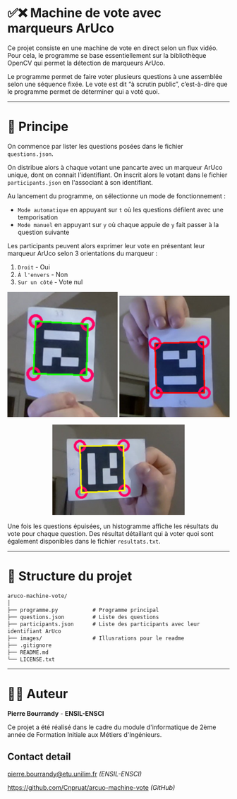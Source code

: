 # ✅❌ Machine de vote avec marqueurs ArUco

Ce projet consiste en une  machine de vote en direct selon un flux vidéo.
Pour cela, le programme se base essentiellement sur la bibliothèque OpenCV qui permet la détection
de marqueurs ArUco. 

Le programme permet de faire voter plusieurs questions à une assemblée
selon une séquence fixée. Le vote est dit “à scrutin public”, c’est-à-dire que le programme permet de
déterminer qui a voté quoi.

---

# 🎯 Principe

On commence par lister les questions posées dans le fichier `questions.json`.

On distribue alors à chaque votant une pancarte avec un marqueur ArUco unique, dont on connait l'identifiant. On inscrit alors le votant dans le fichier `participants.json` en l'associant à son identifiant. 

Au lancement du programme, on sélectionne un mode de fonctionnement : 
- `Mode automatique` en appuyant sur `t` où les questions défilent avec une temporisation
- `Mode manuel` en appuyant sur `y` où chaque appuie de `y` fait passer à la question suivante

Les participants peuvent alors exprimer leur vote en présentant leur marqueur ArUco selon 3 orientations du marqueur : 

1. `Droit` - Oui
2. `À l'envers` - Non
3. `Sur un côté` - Vote nul

<p align="center">
   <img src="images/oui.png" alt="OUI" width="250"/>
   <img src="images/non.png" alt="NON" width="250"/>
</p>

<p align="center">
   <img src="images/votenul.png" alt="NUL" width="300"/>
</p>

Une fois les questions épuisées, un histogramme affiche les résultats du vote pour chaque question. Des résultat détaillant qui à voter quoi sont également disponibles dans le fichier `resultats.txt`.

---

# 📁 Structure du projet

```
aruco-machine-vote/
│
├── programme.py           # Programme principal
├── questions.json         # Liste des questions
├── participants.json      # Liste des participants avec leur identifiant ArUco
├── images/                # Illusrations pour le readme
├── .gitignore
├── README.md
└── LICENSE.txt
```

---
# 👨‍🏭 Auteur

**Pierre Bourrandy** - **ENSIL-ENSCI**

Ce projet a été réalisé dans le cadre du module d'informatique de 2ème année de Formation Initiale aux Métiers d'Ingénieurs. 

## Contact detail
pierre.bourrandy@etu.unilim.fr *(ENSIL-ENSCI)*

https://github.com/Cnpruat/arcuo-machine-vote *(GitHub)*

